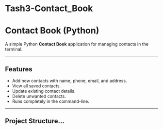 # Tash3-Contact_Book
# Contact Book (Python)

A simple Python **Contact Book** application for managing contacts in the terminal.

---
## Features
- Add new contacts with name, phone, email, and address.
- View all saved contacts.
- Update existing contact details.
- Delete unwanted contacts.
- Runs completely in the command-line.

---

## Project Structure...
